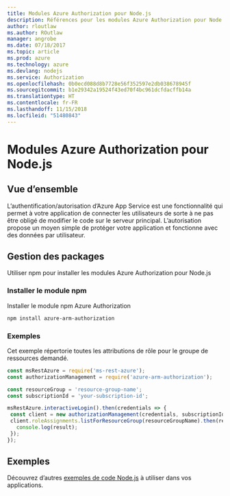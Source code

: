 ```yaml
---
title: Modules Azure Authorization pour Node.js
description: Références pour les modules Azure Authorization pour Node.js
author: rloutlaw
ms.author: ROutlaw
manager: angrobe
ms.date: 07/18/2017
ms.topic: article
ms.prod: azure
ms.technology: azure
ms.devlang: nodejs
ms.service: Authorization
ms.openlocfilehash: 0b0ecd088d8b7728e56f352597e2db038678945f
ms.sourcegitcommit: b1e29342a19524f43ed70f4bc961dcfdacffb14a
ms.translationtype: HT
ms.contentlocale: fr-FR
ms.lasthandoff: 11/15/2018
ms.locfileid: "51480843"
---
```

# <a name="azure-authorization-modules-for-nodejs"></a>Modules Azure Authorization pour Node.js

## <a name="overview"></a>Vue d’ensemble

L’authentification/autorisation d’Azure App Service est une fonctionnalité qui permet à votre application de connecter les utilisateurs de sorte à ne pas être obligé de modifier le code sur le serveur principal. L’autorisation propose un moyen simple de protéger votre application et fonctionne avec des données par utilisateur.

## <a name="management-package"></a>Gestion des packages

Utiliser npm pour installer les modules Azure Authorization pour Node.js

### <a name="install-the-npm-module"></a>Installer le module npm

Installer le module npm Azure Authorization

```bash
npm install azure-arm-authorization
```

### <a name="example"></a>Exemples

Cet exemple répertorie toutes les attributions de rôle pour le groupe de ressources demandé.

```javascript
const msRestAzure = require('ms-rest-azure');
const authorizationManagement = require('azure-arm-authorization');

const resourceGroup = 'resource-group-name';
const subscriptionId = 'your-subscription-id';

msRestAzure.interactiveLogin().then(credentials => {
 const client = new authorizationManagement(credentials, subscriptionId);
 client.roleAssignments.listForResourceGroup(resourceGroupName).then(result => {
   console.log(result);
 });
});
```

## <a name="samples"></a>Exemples

Découvrez d’autres [exemples de code Node.js](https://azure.microsoft.com/resources/samples/?platform=nodejs) à utiliser dans vos applications.
